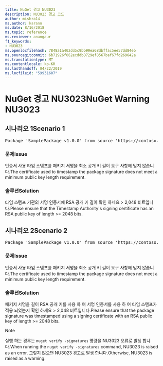 ```yaml
---
title: NuGet 경고 NU3023
description: NU3023 경고 코드
author: mishra14
ms.author: karann
ms.date: 8/16/2018
ms.topic: reference
ms.reviewer: anangaur
f1_keywords:
- NU3023
ms.openlocfilehash: 7848a1a402dd5c9bb99ea68dbffac5ee57dd84eb
ms.sourcegitcommit: 6b71926f062ecddb8729ef8567baf67fd269642a
ms.translationtype: MT
ms.contentlocale: ko-KR
ms.lasthandoff: 04/22/2019
ms.locfileid: "59931607"
---
```

# <a name="nuget-warning-nu3023"></a><span data-ttu-id="a8cdd-103">NuGet 경고 NU3023</span><span class="sxs-lookup"><span data-stu-id="a8cdd-103">NuGet Warning NU3023</span></span>

## <a name="scenario-1"></a><span data-ttu-id="a8cdd-104">시나리오 1</span><span class="sxs-lookup"><span data-stu-id="a8cdd-104">Scenario 1</span></span>

<pre>Package 'SamplePackage v1.0.0' from source 'https://contoso.com/index.json': The timestamp certificate does not meet a minimum public key length requirement.</pre>

### <a name="issue"></a><span data-ttu-id="a8cdd-105">문제</span><span class="sxs-lookup"><span data-stu-id="a8cdd-105">Issue</span></span>

<span data-ttu-id="a8cdd-106">인증서 사용 타임 스탬프를 패키지 서명을 최소 공개 키 길이 요구 사항에 맞지 않습니다.</span><span class="sxs-lookup"><span data-stu-id="a8cdd-106">The certificate used to timestamp the package signature does not meet a minimum public key length requirement.</span></span>


### <a name="solution"></a><span data-ttu-id="a8cdd-107">솔루션</span><span class="sxs-lookup"><span data-stu-id="a8cdd-107">Solution</span></span>

<span data-ttu-id="a8cdd-108">타임 스탬프 기관의 서명 인증서에 RSA 공개 키 길이 확인 하세요 > 2,048 비트입니다.</span><span class="sxs-lookup"><span data-stu-id="a8cdd-108">Please ensure that the  Timestamp Authority's signing certificate has an RSA public key of length >= 2048 bits.</span></span>



## <a name="scenario-2"></a><span data-ttu-id="a8cdd-109">시나리오 2</span><span class="sxs-lookup"><span data-stu-id="a8cdd-109">Scenario 2</span></span>

<pre>Package 'SamplePackage v1.0.0' from source 'https://contoso.com/index.json': The primary signature's timestamp certificate does not meet a minimum public key length requirement.</pre>

### <a name="issue"></a><span data-ttu-id="a8cdd-110">문제</span><span class="sxs-lookup"><span data-stu-id="a8cdd-110">Issue</span></span>

<span data-ttu-id="a8cdd-111">인증서 사용 타임 스탬프를 패키지 서명을 최소 공개 키 길이 요구 사항에 맞지 않습니다.</span><span class="sxs-lookup"><span data-stu-id="a8cdd-111">The certificate used to timestamp the package signature does not meet a minimum public key length requirement.</span></span>


### <a name="solution"></a><span data-ttu-id="a8cdd-112">솔루션</span><span class="sxs-lookup"><span data-stu-id="a8cdd-112">Solution</span></span>

<span data-ttu-id="a8cdd-113">패키지 서명을 길이 RSA 공개 키를 사용 하 여 서명 인증서를 사용 하 여 타임 스탬프가 적용 되었는지 확인 하세요 > 2,048 비트입니다.</span><span class="sxs-lookup"><span data-stu-id="a8cdd-113">Please ensure that the package signature was timestamped using a signing certificate with an RSA public key of length >= 2048 bits.</span></span>


> [!Note]
> <span data-ttu-id="a8cdd-114">실행 하는 경우는 `nuget verify -signatures` 명령을 NU3023 오류로 발생 합니다.</span><span class="sxs-lookup"><span data-stu-id="a8cdd-114">When running the `nuget verify -signatures` command, NU3023 is raised as an error.</span></span> <span data-ttu-id="a8cdd-115">그렇지 않으면 NU3023 경고로 발생 합니다.</span><span class="sxs-lookup"><span data-stu-id="a8cdd-115">Otherwise, NU3023 is raised as a warning.</span></span>